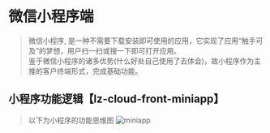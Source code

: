 # 微信小程序端
> 微信小程序, 是一种不需要下载安装即可使用的应用，它实现了应用“触手可及”的梦想，用户扫一扫或搜一下即可打开应用。 \
> 鉴于微信小程序的诸多优势(什么好处自己使用了去体会)，故小程序作为主推的客户终端形式，完成基础功能。

## 小程序功能逻辑【lz-cloud-front-miniapp】
> 以下为小程序的功能思维图
![miniapp](http://processon.com/chart_image/60240cf3e401fd48f29cf938.png)